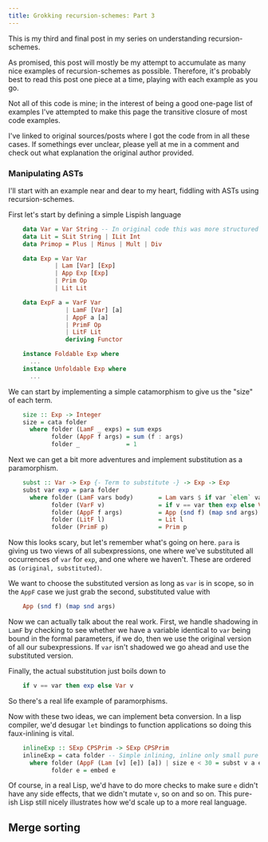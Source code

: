 ```yaml
---
title: Grokking recursion-schemes: Part 3
---
```


This is my third and final post in my series on understanding
recursion-schemes.

As promised, this post will mostly be my attempt to accumulate as many
nice examples of recursion-schemes as possible. Therefore, it's
probably best to read this post one piece at a time, playing with each
example as you go.

Not all of this code is mine; in the interest of being a good one-page
list of examples I've attempted to make this page the transitive
closure of most code examples.

I've linked to original sources/posts where I got the code from in all
these cases. If somethings ever unclear, please yell at me in a
comment and check out what explanation the original author provided.

### Manipulating ASTs

I'll start with an example near and dear to my heart, fiddling with
ASTs using recursion-schemes.

First let's start by defining a simple Lispish language

``` haskell
    data Var = Var String -- In original code this was more structured
    data Lit = SLit String | ILit Int
    data Primop = Plus | Minus | Mult | Div 

    data Exp = Var Var
             | Lam [Var] [Exp]
             | App Exp [Exp]
             | Prim Op
             | Lit Lit

    data ExpF a = VarF Var
                | LamF [Var] [a]
                | AppF a [a]
                | PrimF Op
                | LitF Lit
                deriving Functor

    instance Foldable Exp where
      ...
    instance Unfoldable Exp where
      ...
```

We can start by implementing a simple catamorphism to give us the
"size" of each term.

``` haskell
    size :: Exp -> Integer
    size = cata folder
      where folder (LamF _ exps) = sum exps
            folder (AppF f args) = sum (f : args)
            folder _             = 1
```

Next we can get a bit more adventures and implement substitution as a
paramorphism.

``` haskell
    subst :: Var -> Exp {- Term to substitute -} -> Exp -> Exp
    subst var exp = para folder
      where folder (LamF vars body)       = Lam vars $ if var `elem` vars then map fst body else map snd body
            folder (VarF v)               = if v == var then exp else Var v
            folder (AppF f args)          = App (snd f) (map snd args)
            folder (LitF l)               = Lit l
            folder (PrimF p)              = Prim p
```

Now this looks scary, but let's remember what's going on here. `para`
is giving us two views of all subexpressions, one where we've
substituted all occurrences of `var` for `exp`, and one where we
haven't. These are ordered as `(original, substituted)`.

We want to choose the substituted version as long as `var` is in
scope, so in the `AppF` case we just grab the second, substituted
value with

``` haskell
    App (snd f) (map snd args)
```

Now we can actually talk about the real work. First, we handle
shadowing in `LamF` by checking to see whether we have a variable
identical to `var` being bound in the formal parameters, if we do,
then we use the original version of all our subexpressions. If `var`
isn't shadowed we go ahead and use the substituted version.

Finally, the actual substitution just boils down to 

``` haskell
    if v == var then exp else Var v
```

So there's a real life example of paramorphisms.

Now with these two ideas, we can implement beta conversion. In a lisp
compiler, we'd desugar `let` bindings to function applications so
doing this faux-inlining is vital.

``` haskell
    inlineExp :: SExp CPSPrim -> SExp CPSPrim
    inlineExp = cata folder -- Simple inlining, inline only small pure arguments
      where folder (AppF (Lam [v] [e]) [a]) | size e < 30 = subst v a e 
            folder e = embed e
```

Of course, in a real Lisp, we'd have to do more checks to make sure
`e` didn't have any side effects, that we didn't mutate `v`, so on and
so on. This pure-ish Lisp still nicely illustrates how we'd scale up
to a more real language.

## Merge sorting

